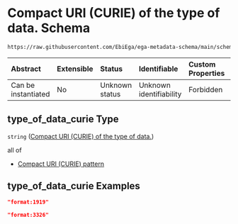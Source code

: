 # Compact URI (CURIE) of the type of data. Schema

```txt
https://raw.githubusercontent.com/EbiEga/ega-metadata-schema/main/schemas/EGA.common-definitions.json#/definitions/file_object/properties/file_content/items/properties/type_of_data_curie
```



| Abstract            | Extensible | Status         | Identifiable            | Custom Properties | Additional Properties | Access Restrictions | Defined In                                                                                           |
| :------------------ | :--------- | :------------- | :---------------------- | :---------------- | :-------------------- | :------------------ | :--------------------------------------------------------------------------------------------------- |
| Can be instantiated | No         | Unknown status | Unknown identifiability | Forbidden         | Allowed               | none                | [EGA.common-definitions.json\*](../../../schemas/EGA.common-definitions.json "open original schema") |

## type\_of\_data\_curie Type

`string` ([Compact URI (CURIE) of the type of data.](ega-12-definitions-ega-file-object-properties-file-content-array-file-content-item-properties-compact-uri-curie-of-the-type-of-data.md))

all of

*   [Compact URI (CURIE) pattern](ega-12-definitions-ega-file-object-properties-file-content-array-file-content-item-properties-compact-uri-curie-of-the-type-of-data-allof-compact-uri-curie-pattern.md "check type definition")

## type\_of\_data\_curie Examples

```json
"format:1919"
```

```json
"format:3326"
```
